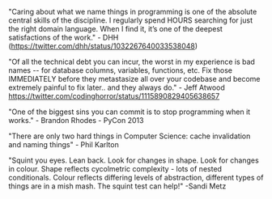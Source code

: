 "Caring about what we name things in programming is one of the absolute central skills of the discipline. I regularly spend HOURS searching for just the right domain language. When I find it, it’s one of the deepest satisfactions of the work." - DHH (https://twitter.com/dhh/status/1032267640033538048)


"Of all the technical debt you can incur, the worst in my experience is bad names -- for database columns, variables, functions, etc. Fix those IMMEDIATELY before they metastasize all over your codebase and become extremely painful to fix later.. and they always do." - Jeff Atwood https://twitter.com/codinghorror/status/1115890829405638657

"One of the biggest sins you can commit is to stop programming when it works." - Brandon Rhodes - PyCon 2013

"There are only two hard things in Computer Science: cache invalidation and naming things" - Phil Karlton

"Squint you eyes. Lean back. Look for changes in shape. Look for changes in colour. Shape reflects cycolmetric complexity - lots of nested conditionals. Colour reflects differing levels of abstraction, different types of things are in a mish mash. The squint test can help!" -Sandi Metz

